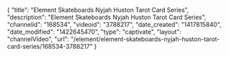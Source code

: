 {
    "title": "Element Skateboards Nyjah Huston Tarot Card Series",
    "description": "Element Skateboards Nyjah Huston Tarot Card Series",
    "channelid": "168534",
    "videoid": "3788217",
    "date_created": "1417815840",
    "date_modified": "1422645470",
    "type": "captivate",
    "layout": "channelVideo",
    "url": "\/element\/element-skateboards-nyjah-huston-tarot-card-series\/168534-3788217"
}